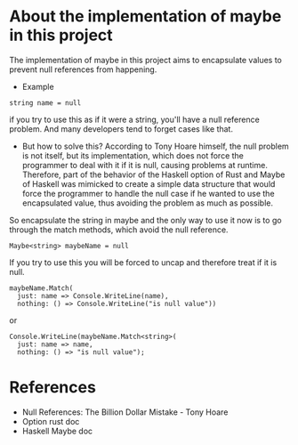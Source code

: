 # About the implementation of maybe in this project
The implementation of maybe in this project aims to encapsulate values to prevent null references from happening.

* Example

```string name = null``` 

if you try to use this as if it were a string, you'll have a null reference problem. And many developers tend to forget cases like that.
* But how to solve this? 
According to Tony Hoare himself, the null problem is not itself, but its implementation, which does not force the programmer to deal with it if it is null, causing problems at runtime. Therefore, part of the behavior of the Haskell option of Rust and Maybe of Haskell was mimicked to create a simple data structure that would force the programmer to handle the null case if he wanted to use the encapsulated value, thus avoiding the problem as much as possible.

So encapsulate the string in maybe and the only way to use it now is to go through the match methods, which avoid the null reference.

```Maybe<string> maybeName = null```

If you try to use this you will be forced to uncap and therefore treat if it is null.

```
maybeName.Match(
  just: name => Console.WriteLine(name), 
  nothing: () => Console.WriteLine("is null value"))
```
or
```
Console.WriteLine(maybeName.Match<string>(
  just: name => name, 
  nothing: () => "is null value");
```
  
# References 
- Null References: The Billion Dollar Mistake - Tony Hoare
- Option rust doc
- Haskell Maybe doc
